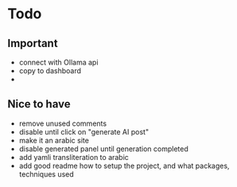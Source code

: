 # Todo

## Important
- connect with Ollama api
- copy to dashboard
- 
## Nice to have
- remove unused comments
- disable until click on "generate AI post"
- make it an arabic site
- disable generated panel until generation completed
- add yamli transliteration to arabic
- add good readme how to setup the project, and what packages, techniques used
